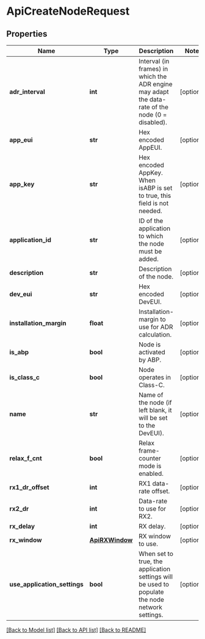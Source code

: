 # ApiCreateNodeRequest

## Properties
Name | Type | Description | Notes
------------ | ------------- | ------------- | -------------
**adr_interval** | **int** | Interval (in frames) in which the ADR engine may adapt the data-rate of the node (0 &#x3D; disabled). | [optional] 
**app_eui** | **str** | Hex encoded AppEUI. | [optional] 
**app_key** | **str** | Hex encoded AppKey. When isABP is set to true, this field is not needed. | [optional] 
**application_id** | **str** | ID of the application to which the node must be added. | [optional] 
**description** | **str** | Description of the node. | [optional] 
**dev_eui** | **str** | Hex encoded DevEUI. | [optional] 
**installation_margin** | **float** | Installation-margin to use for ADR calculation. | [optional] 
**is_abp** | **bool** | Node is activated by ABP. | [optional] 
**is_class_c** | **bool** | Node operates in Class-C. | [optional] 
**name** | **str** | Name of the node (if left blank, it will be set to the DevEUI). | [optional] 
**relax_f_cnt** | **bool** | Relax frame-counter mode is enabled. | [optional] 
**rx1_dr_offset** | **int** | RX1 data-rate offset. | [optional] 
**rx2_dr** | **int** | Data-rate to use for RX2. | [optional] 
**rx_delay** | **int** | RX delay. | [optional] 
**rx_window** | [**ApiRXWindow**](ApiRXWindow.md) | RX window to use. | [optional] 
**use_application_settings** | **bool** | When set to true, the application settings will be used to populate the node network settings. | [optional] 

[[Back to Model list]](../README.md#documentation-for-models) [[Back to API list]](../README.md#documentation-for-api-endpoints) [[Back to README]](../README.md)


